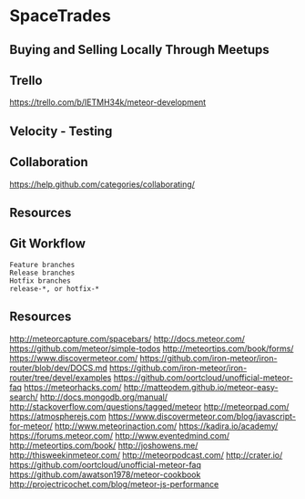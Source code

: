 # SpaceTrades
## Buying and Selling Locally Through Meetups

## Trello

https://trello.com/b/IETMH34k/meteor-development

## Velocity - Testing

## Collaboration

https://help.github.com/categories/collaborating/

## Resources

## Git Workflow

    Feature branches
    Release branches
    Hotfix branches
    release-*, or hotfix-*
    
## Resources

http://meteorcapture.com/spacebars/
http://docs.meteor.com/
https://github.com/meteor/simple-todos
http://meteortips.com/book/forms/
https://www.discovermeteor.com/
https://github.com/iron-meteor/iron-router/blob/dev/DOCS.md
https://github.com/iron-meteor/iron-router/tree/devel/examples
https://github.com/oortcloud/unofficial-meteor-faq
https://meteorhacks.com/
http://matteodem.github.io/meteor-easy-search/
http://docs.mongodb.org/manual/
http://stackoverflow.com/questions/tagged/meteor
http://meteorpad.com/
https://atmospherejs.com
https://www.discovermeteor.com/blog/javascript-for-meteor/
http://www.meteorinaction.com/
https://kadira.io/academy/
https://forums.meteor.com/
http://www.eventedmind.com/
http://meteortips.com/book/
http://joshowens.me/
http://thisweekinmeteor.com/
http://meteorpodcast.com/
http://crater.io/
https://github.com/oortcloud/unofficial-meteor-faq
https://github.com/awatson1978/meteor-cookbook
http://projectricochet.com/blog/meteor-js-performance